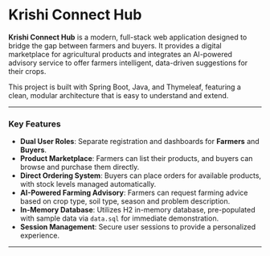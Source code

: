 # Krishi Connect Hub

**Krishi Connect Hub** is a modern, full-stack web application designed to bridge the gap between farmers and buyers. It provides a digital marketplace for agricultural products and integrates an AI-powered advisory service to offer farmers intelligent, data-driven suggestions for their crops.

This project is built with Spring Boot, Java, and Thymeleaf, featuring a clean, modular architecture that is easy to understand and extend.

---

### Key Features

*   **Dual User Roles**: Separate registration and dashboards for **Farmers** and **Buyers**.
*   **Product Marketplace**: Farmers can list their products, and buyers can browse and purchase them directly.
*   **Direct Ordering System**: Buyers can place orders for available products, with stock levels managed automatically.
*   **AI-Powered Farming Advisory**: Farmers can request farming advice based on crop type, soil type, season and problem description. 
*   **In-Memory Database**: Utilizes H2 in-memory database, pre-populated with sample data via `data.sql` for immediate demonstration.
*   **Session Management**: Secure user sessions to provide a personalized experience.

---
